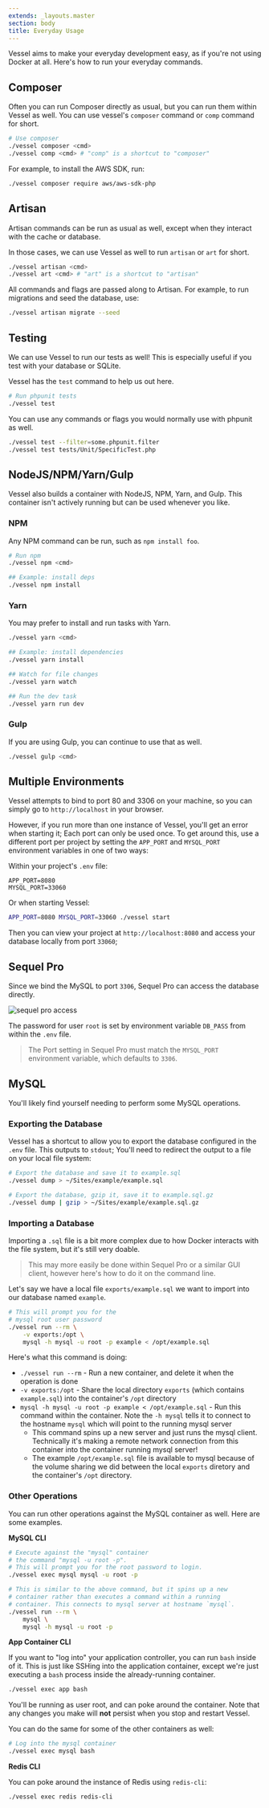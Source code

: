 ```yaml
---
extends: _layouts.master
section: body
title: Everyday Usage
---
```


<p class="intro">Vessel aims to make your everyday development easy, as if you're not using Docker at all. Here's how to run your everyday commands.</p>

<a name="composer" id="composer"></a>
## Composer

Often you can run Composer directly as usual, but you can run them within Vessel as well. You can use vessel's `composer` command or `comp` command for short.

```bash
# Use composer
./vessel composer <cmd>
./vessel comp <cmd> # "comp" is a shortcut to "composer"
```

For example, to install the AWS SDK, run:

```bash
./vessel composer require aws/aws-sdk-php
```

<a name="artisan" id="artisan"></a>
## Artisan

Artisan commands can be run as usual as well, except when they interact with the cache or database.

In those cases, we can use Vessel as well to run `artisan` or `art` for short.

```bash
./vessel artisan <cmd>
./vessel art <cmd> # "art" is a shortcut to "artisan"
```

All commands and flags are passed along to Artisan. For example, to run migrations and seed the database, use:

```bash
./vessel artisan migrate --seed
```

<a name="testing" id="testing"></a>
## Testing

We can use Vessel to run our tests as well! This is especially useful if you test with your database or SQLite.

Vessel has the `test` command to help us out here.

```bash
# Run phpunit tests
./vessel test
```

You can use any commands or flags you would normally use with phpunit as well.

```bash
./vessel test --filter=some.phpunit.filter
./vessel test tests/Unit/SpecificTest.php
```

<a name="node" id="node"></a>
## NodeJS/NPM/Yarn/Gulp

Vessel also builds a container with NodeJS, NPM, Yarn, and Gulp. This container isn't actively running but can be used whenever you like.

### NPM

Any NPM command can be run, such as `npm install foo`.

```bash
# Run npm
./vessel npm <cmd>

## Example: install deps
./vessel npm install
```

### Yarn

You may prefer to install and run tasks with Yarn.

```bash
./vessel yarn <cmd>

## Example: install dependencies
./vessel yarn install

## Watch for file changes
./vessel yarn watch

## Run the dev task
./vessel yarn run dev
```

### Gulp

If you are using Gulp, you can continue to use that as well.

```bash
./vessel gulp <cmd>
```

<a name="multiple-environments" id="multiple-environments"></a>
## Multiple Environments

Vessel attempts to bind to port 80 and 3306 on your machine, so you can simply go to `http://localhost` in your browser.

However, if you run more than one instance of Vessel, you'll get an error when starting it; Each port can only be used once. To get around this, use a different port per project by setting the `APP_PORT` and `MYSQL_PORT` environment variables in one of two ways:

Within your project's `.env` file:

```
APP_PORT=8080
MYSQL_PORT=33060
```

Or when starting Vessel:

```bash
APP_PORT=8080 MYSQL_PORT=33060 ./vessel start
```

Then you can view your project at `http://localhost:8080` and access your database locally from port `33060`;

<a name="sequel-pro" id="sequel-pro"></a>
## Sequel Pro

Since we bind the MySQL to port `3306`, Sequel Pro can access the database directly.

![sequel pro access](https://s3.amazonaws.com/sfh-assets/vessel-sequel-pro.png)

The password for user `root` is set by environment variable `DB_PASS` from within the `.env` file.

> The Port setting in Sequel Pro must match the `MYSQL_PORT` environment variable, which defaults to `3306`.

<a name="mysql" id="mysql"></a>
## MySQL

You'll likely find yourself needing to perform some MySQL operations.

### Exporting the Database

Vessel has a shortcut to allow you to export the database configured in the `.env` file. This outputs to `stdout`; You'll need to redirect the output to a file on your local file system:

```bash
# Export the database and save it to example.sql
./vessel dump > ~/Sites/example/example.sql

# Export the database, gzip it, save it to example.sql.gz
./vessel dump | gzip > ~/Sites/example/example.sql.gz
```

### Importing a Database

Importing a `.sql` file is a bit more complex due to how Docker interacts with the file system, but it's still very doable.

> This may more easily be done within Sequel Pro or a similar GUI client, however here's how to do it on the command line.

Let's say we have a local file `exports/example.sql` we want to import into our database named `example`.

```bash
# This will prompt you for the 
# mysql root user password
./vessel run --rm \
    -v exports:/opt \
    mysql -h mysql -u root -p example < /opt/example.sql
```

Here's what this command is doing:

* `./vessel run --rm` - Run a new container, and delete it when the operation is done
* `-v exports:/opt` - Share the local directory `exports` (which contains `example.sql`) into the container's `/opt` directory
* `mysql -h mysql -u root -p example < /opt/example.sql` - Run this command within the container. Note the `-h mysql` tells it to connect to the hostname `mysql` which will point to the running mysql server
    * This command spins up a new server and just runs the mysql client. Technically it's making a remote network connection from this container into the container running mysql server!
    * The example `/opt/example.sql` file is available to mysql because of the volume sharing we did between the local `exports` diretory and the container's `/opt` directory.

### Other Operations

You can run other operations against the MySQL container as well. Here are some examples.

**MySQL CLI**

```bash
# Execute against the "mysql" container
# the command "mysql -u root -p".
# This will prompt you for the root password to login.
./vessel exec mysql mysql -u root -p

# This is similar to the above command, but it spins up a new 
# container rather than executes a command within a running
# container. This connects to mysql server at hostname `mysql`.
./vessel run --rm \
    mysql \
    mysql -h mysql -u root -p
```

**App Container CLI**

If you want to "log into" your application controller, you can run `bash` inside of it. This is just like SSHing into the application container, except we're just executing a `bash` process inside the already-running container.

```bash
./vessel exec app bash
```

You'll be running as user root, and can poke around the container. Note that any changes you make will **not** persist when you stop and restart Vessel.

You can do the same for some of the other containers as well:

```bash
# Log into the mysql container
./vessel exec mysql bash
```

**Redis CLI**

You can poke around the instance of Redis using `redis-cli`:

```bash
./vessel exec redis redis-cli
```

